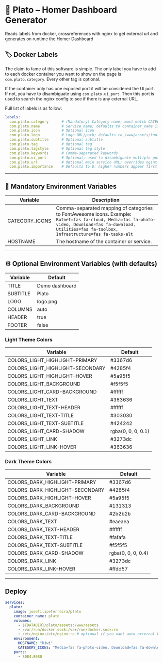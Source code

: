# 🏺 Plato – Homer Dashboard Generator

Reads labels from docker, crossreferences with nginx to get external url and
generates on runtime the Homer Dashboard

## 🏷 Docker Labels

The claim to fame of this software is simple. The only label you have to add to
each docker container you want to show on the page is `com.plato.category`. Every other tag is optional.

If the container only has one exposed port it will be considered the UI port. If
not, you have to disambiguate using `com.plato.ui_port`. Then this port is used
to search the nginx config to see if there is any external URL.

Full list of labels is as follow:

```yaml
labels:
  com.plato.category      # (Mandatory) Category name; must match CATEGORY_ICONS
  com.plato.name          # Service name; defaults to container_name if not provided
  com.plato.icon          # Optional icon
  com.plato.logo          # Logo URL/path; defaults to /www/assets/tools/{name}.png if not provided and com.homer.icon not set
  com.plato.subtitle      # Optional subtitle
  com.plato.tag           # Optional tag
  com.plato.tagstyle      # Optional tag style
  com.plato.keywords      # Comma-separated keywords
  com.plato.ui_port       # Optional; used to disambiguate multiple ports or host-mounted containers
  com.plato.url           # Optional main service URL; overrides nginx search
  com.plato.importance    # Defaults to 0; higher numbers appear first in the category
```
---

## 🌟 Mandatory Environment Variables

| Variable        | Description                                                                                  |
|-----------------|----------------------------------------------------------------------------------------------|
| CATEGORY_ICONS  | Comma-separated mapping of categories to FontAwesome icons. Example: `Botnet=fas fa-cloud, Media=fas fa-photo-video, Download=fas fa-download, Utilities=fas fa-toolbox, Infrastructure=fas fa-tasks-alt` |
| HOSTNAME        | The hostname of the container or service.                                                   |

---


## ⚙️ Optional Environment Variables (with defaults)

| Variable                          | Default         |
|-----------------------------------|-----------------|
| TITLE                             | Demo dashboard  |
| SUBTITLE                          | Plato           |
| LOGO                              | logo.png        |
| COLUMNS                           | auto            |
| HEADER                            | true            |
| FOOTER                            | false           |

### Light Theme Colors

| Variable                          | Default         |
|-----------------------------------|-----------------|
| COLORS_LIGHT_HIGHLIGHT-PRIMARY    | #3367d6         |
| COLORS_LIGHT_HIGHLIGHT-SECONDARY  | #4285f4         |
| COLORS_LIGHT_HIGHLIGHT-HOVER      | #5a95f5         |
| COLORS_LIGHT_BACKGROUND           | #f5f5f5         |
| COLORS_LIGHT_CARD-BACKGROUND      | #ffffff         |
| COLORS_LIGHT_TEXT                 | #363636         |
| COLORS_LIGHT_TEXT-HEADER          | #ffffff         |
| COLORS_LIGHT_TEXT-TITLE           | #303030         |
| COLORS_LIGHT_TEXT-SUBTITLE        | #424242         |
| COLORS_LIGHT_CARD-SHADOW          | rgba(0, 0, 0, 0.1) |
| COLORS_LIGHT_LINK                 | #3273dc         |
| COLORS_LIGHT_LINK-HOVER           | #363636         |

### Dark Theme Colors

| Variable                          | Default           |
|----------------------------------|-----------------|
| COLORS_DARK_HIGHLIGHT-PRIMARY     | #3367d6         |
| COLORS_DARK_HIGHLIGHT-SECONDARY   | #4285f4         |
| COLORS_DARK_HIGHLIGHT-HOVER       | #5a95f5         |
| COLORS_DARK_BACKGROUND            | #131313         |
| COLORS_DARK_CARD-BACKGROUND       | #2b2b2b         |
| COLORS_DARK_TEXT                  | #eaeaea         |
| COLORS_DARK_TEXT-HEADER           | #ffffff         |
| COLORS_DARK_TEXT-TITLE            | #fafafa         |
| COLORS_DARK_TEXT-SUBTITLE         | #f5f5f5         |
| COLORS_DARK_CARD-SHADOW           | rgba(0, 0, 0, 0.4) |
| COLORS_DARK_LINK                  | #3273dc         |
| COLORS_DARK_LINK-HOVER            | #ffdd57         |


---

## Deploy

```yaml
services:
  plato:
    image: josefilipeferreira/plato
    container_name: plato
    volumes:
      - ${DATADIR}/plato/assets:/www/assets
      - /var/run/docker.sock:/var/run/docker.sock:ro
      - /etc/nginx:/etc/nginx:ro # optional if you want auto external URL
    environment:
      HOSTNAME: "kiwi"
      CATEGORY_ICONS: "Media=fas fa-photo-video, Download=fas fa-download, Utilities=fas fa-toolbox"
    ports:
      - 8084:8080
```
